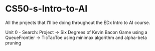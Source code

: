# CS50-s-Intro-to-AI
All the projects that I'll be doing throughout the EDx Intro to AI course.

Unit 0 - Search: Project -> Six Degrees of Kevin Bacon Game using a QueueFrontier
                         -> TicTacToe using minimax algorithm and alpha-beta pruning
                         
